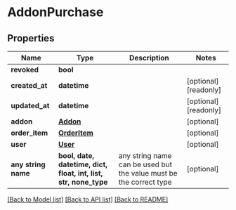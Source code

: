 # AddonPurchase


## Properties
Name | Type | Description | Notes
------------ | ------------- | ------------- | -------------
**revoked** | **bool** |  | 
**created_at** | **datetime** |  | [optional] [readonly] 
**updated_at** | **datetime** |  | [optional] [readonly] 
**addon** | [**Addon**](Addon.md) |  | [optional] 
**order_item** | [**OrderItem**](OrderItem.md) |  | [optional] 
**user** | [**User**](User.md) |  | [optional] 
**any string name** | **bool, date, datetime, dict, float, int, list, str, none_type** | any string name can be used but the value must be the correct type | [optional]

[[Back to Model list]](../README.md#documentation-for-models) [[Back to API list]](../README.md#documentation-for-api-endpoints) [[Back to README]](../README.md)


